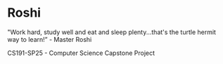 # Roshi

"Work hard, study well and eat and sleep plenty...that's the turtle hermit way to learn!” - Master Roshi

CS191-SP25 - Computer Science Capstone Project
